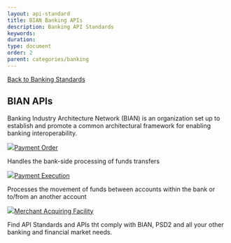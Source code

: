 ```yaml
---
layout: api-standard
title: BIAN Banking APIs
description: Banking API Standards
keywords: 
duration: 
type: document
order: 2
parent: categories/banking
---
```

<div class="grid-container top-pad">
  <div class="grid-x grid-margin-x" data-equalizer>
      <div class="cell">
        <a class="back-link" href="{{ site.baseurl }}/{{ page.parent }}">Back to Banking Standards</a>
      </div>
      <div class="cell">
        <h2>BIAN APIs</h2>
        <p>Banking Industry Architecture Network (BIAN) is an organization set up to establish and promote a common architectural framework for enabling banking interoperability.</p>
      </div>
      <div class="cell large-6 medium-12 small-12">
        <div class="card" data-equalizer-watch>
            <div class="card_content">
              <div class="card_title">
                <a href="{{ site.baseurl }}/{{ page.parent }}/bian/payment-order"><img class="api-logo" src="{{ site.baseurl }}/dist/images/logos/bian_logo.svg" />Payment Order</a>
              </div>
              <p>Handles the bank-side processing of funds transfers</p>
            </div>
        </div>
      </div>
      <div class="cell large-6 medium-12 small-12">
        <div class="card" data-equalizer-watch>
            <div class="card_content">
              <div class="card_title">
                <a href="{{ site.baseurl }}/{{ page.parent }}/bian/payment-execution"><img class="api-logo" src="{{ site.baseurl }}/dist/images/logos/bian_logo.svg" />Payment Execution</a>
              </div>
              <p>Processes the movement of funds between accounts within the bank or to/from an another account</p>
            </div>
        </div>
      </div>
      <div class="cell large-6 medium-12 small-12">
        <div class="card" data-equalizer-watch>
            <div class="card_content">
              <div class="card_title">
                <a href="{{ site.baseurl }}/{{ page.parent }}/bian/merchant-acquiring-facility"><img class="api-logo" src="{{ site.baseurl }}/dist/images/logos/bian_logo.svg" />Merchant Acquiring Facility</a>
              </div>
              <p>Find API Standards and APIs tht comply with BIAN, PSD2 and all your other banking and financial market needs.</p>
            </div>
        </div>
      </div>
  </div>
</div>